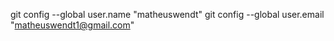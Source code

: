  git config --global user.name "matheuswendt"
 git config --global user.email "matheuswendt1@gmail.com"